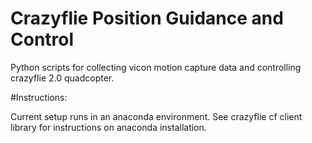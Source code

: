 # Crazyflie Position Guidance and Control

Python scripts for collecting vicon motion capture data and controlling crazyflie 2.0 quadcopter. 

#Instructions:

Current setup runs in an anaconda environment. See crazyflie cf client library for instructions on anaconda installation. 
